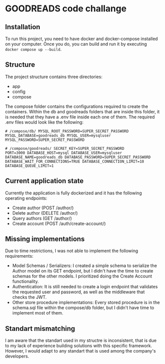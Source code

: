 # GOODREADS code challange
## Installation
To run this project, you need to have docker and docker-compose installed on your computer. Once you do, you can build and run it by executing <code>docker compose up --build</code>.

## Structure
The project structure contains three directories: 
<ul>
<li>app</li>
<li>config</li>
<li>compose</li>
</ul>
The compose folder contains the configurations required to create the containers. Within the db and goodreads folders that are inside this folder, it is needed that they have a .env file inside each one of them. The required .env files would look like the following:<br>

<code># /compose/db/
MYSQL_ROOT_PASSWORD=SUPER_SECRET_PASSWORD
MYSQL_DATABASE=goodreads_db
MYSQL_USER=mysqluser
MYSQL_PASSWORD=SUPER_SECRET_PASSWORD
</code>

<code># /compose/goodreads/
SECRET_KEY=SUPER_SECRET_PASSWORD
PORT=3000
DATABASE_HOST=mysql
DATABASE_USER=mysqluser
DATABASE_NAME=goodreads_db
DATABASE_PASSWORD=SUPER_SECRET_PASSWORD
DATABASE_WAIT_FOR_CONNECTIONS=TRUE
DATABASE_CONNECTION_LIMIT=10
DATABASE_QUEUE_LIMIT=1
</code>

## Current application state
Currently the application is fully dockerized and it has the following operating endpoints:</br>
<ul>
<li>Create author (POST /author/)</li>
<li>Delete author (DELETE /author/)</li>
<li>Query authors (GET /author/)</li>
<li>Create account (POST /auth/create-account/)</li>
</ul>

## Missing implementations
Due to time restrictions, I was not able to implement the following requirements: <br>
<ul>
<li>Model Schemas / Serializers: I created a simple schema to serialize the Author model on
its GET endpoint, but I didn't have the time to create schemas for the other models. I prioritized doing the Create Account functionality.</li>
<li>Authentication: It is still needed to create a login endpoint that validates the requested user and password, as well as the middleware that checks the JWT.</li>
<li>Other store procedure implementations: Every stored procedure is in the schema.sql file within the compose/db folder, but I didn't have time to implement most of them.</li>
</ul>

## Standart mismatching
I am aware that the standart used in my structre is inconsistent, that is due to my lack of experience building solutions with this specific framework. However, I would adapt to any standart that is used among the company's developers. 